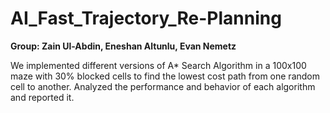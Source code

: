 # AI_Fast_Trajectory_Re-Planning

**Group: Zain Ul-Abdin, Eneshan Altunlu, Evan Nemetz**

We implemented different versions of A* Search Algorithm in a 100x100 maze with 30% blocked cells to find the lowest cost path 
from one random cell to another. Analyzed the performance and behavior of each algorithm and reported it.
